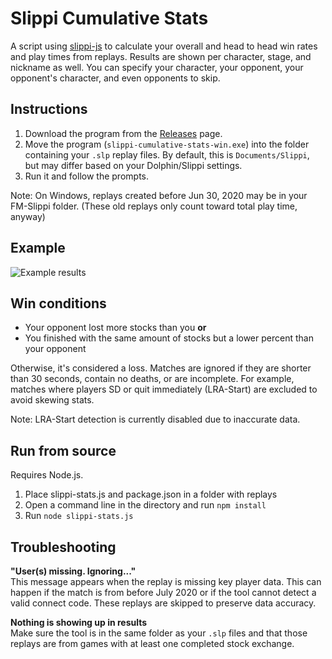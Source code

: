 # Slippi Cumulative Stats

A script using [slippi-js](https://github.com/project-slippi/slippi-js) to calculate your overall and head to head win rates and play times from replays. Results are shown per character, stage, and nickname as well. You can specify your character, your opponent, your opponent's character, and even opponents to skip.

## Instructions
1. Download the program from the [Releases](https://github.com/BrodyVoth/slippi-cumulative-stats/releases/latest) page.
2. Move the program (`slippi-cumulative-stats-win.exe`) into the folder containing your `.slp` replay files. By default, this is `Documents/Slippi`, but may differ based on your Dolphin/Slippi settings.
3. Run it and follow the prompts.

Note: On Windows, replays created before Jun 30, 2020 may be in your FM-Slippi folder. (These old replays only count toward total play time, anyway)

## Example

![Example results](https://i.imgur.com/NWD7WbK.png)

## Win conditions
* Your opponent lost more stocks than you **or**
* You finished with the same amount of stocks but a lower percent than your opponent

Otherwise, it's considered a loss. Matches are ignored if they are shorter than 30 seconds, contain no deaths, or are incomplete. For example, matches where players SD or quit immediately (LRA-Start) are excluded to avoid skewing stats.

Note: LRA-Start detection is currently disabled due to inaccurate data.

## Run from source
Requires Node.js.

1. Place slippi-stats.js and package.json in a folder with replays
2. Open a command line in the directory and run `npm install`
3. Run `node slippi-stats.js`

## Troubleshooting

**"User(s) missing. Ignoring..."**  
  This message appears when the replay is missing key player data. This can happen if the match is from before July 2020 or if the tool cannot detect a valid connect code. These replays are skipped to preserve data accuracy.

**Nothing is showing up in results**  
  Make sure the tool is in the same folder as your `.slp` files and that those replays are from games with at least one completed stock exchange.

